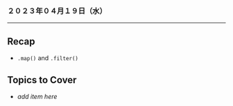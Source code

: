 ### ２０２３年０４月１９日（水）
---
## **Recap**
- `.map()` and `.filter()`

## Topics to Cover
- *add item here*
